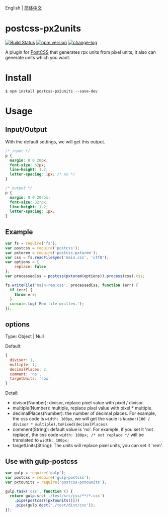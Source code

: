 English | [简体中文](./README_CN.md)

# postcss-px2units

[![Build Status](https://travis-ci.org/yingye/postcss-px2units.svg?branch=master)](https://travis-ci.org/yingye/postcss-px2units)
[![npm version](https://badge.fury.io/js/postcss-px2units.svg)](https://badge.fury.io/js/postcss-px2units)
[![change-log](https://img.shields.io/badge/changelog-md-blue.svg)](https://github.com/yingye/postcss-px2units/blob/master/CHANGELOG.md)

A plugin for [PostCSS](https://github.com/ai/postcss) that generates rpx units from pixel units, it also can generate units which you want.

# Install

```
$ npm install postcss-px2units --save-dev
```

# Usage

## Input/Output

With the default settings, we will get this output.

```css
/* input */
p {
  margin: 0 0 20px;
  font-size: 32px;
  line-height: 1.2;
  letter-spacing: 1px; /* no */
}

/* output */
p {
  margin: 0 0 20rpx;
  font-size: 32rpx;
  line-height: 1.2;
  letter-spacing: 1px;
}
```

## Example

```js
var fs = require('fs');
var postcss = require('postcss');
var pxtorem = require('postcss-pxtorem');
var css = fs.readFileSync('main.css', 'utf8');
var options = {
    replace: false
};
var processedCss = postcss(pxtorem(options)).process(css).css;

fs.writeFile('main-rem.css', processedCss, function (err) {
  if (err) {
    throw err;
  }
  console.log('Rem file written.');
});
```

## options

Type: Object | Null

Default:

```js
{
  divisor: 1,
  multiple: 1,
  decimalPlaces: 2,
  comment: 'no',
  targetUnits: 'rpx'
}
```

Detail:

- divisor(Number): divisor, replace pixel value with pixel / divisor.
- multiple(Number): multiple, replace pixel value with pixel * multiple.
- decimalPlaces(Number): the number of decimal places. For example, the css code is `width: 100px`, we will get the vaule is `Number(100 / divisor * multiple).toFixed(decimalPlaces)`.
- comment(String): default value is 'no'. For example, if you set it 'not replace', the css code `width: 100px; /* not replace */` will be translated to `width: 100px;`
- targetUnits(String): The units will replace pixel units, you can set it 'rem'.

## Use with gulp-postcss

```js
var gulp = require('gulp');
var postcss = require('gulp-postcss');
var pxtounits = require('postcss-pxtounits');

gulp.task('css', function () {
  return gulp.src('./test/src/css/**/*.css')
    .pipe(postcss([pxtounits()]))
    .pipe(gulp.dest('./test/dist/css'));
});
```
